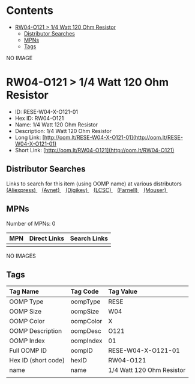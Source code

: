



Contents
========

* [RW04-O121 > 1/4 Watt 120 Ohm Resistor](#rw04-o121--14-watt-120-ohm-resistor)
	* [Distributor Searches](#distributor-searches)
	* [MPNs](#mpns)
	* [Tags](#tags)
  
NO IMAGE  
# RW04-O121 > 1/4 Watt 120 Ohm Resistor

- ID: RESE-W04-X-O121-01
- Hex ID: RW04-O121
- Name: 1/4 Watt 120 Ohm Resistor
- Description: 1/4 Watt 120 Ohm Resistor
- Long Link: [http://oom.lt/RESE-W04-X-O121-01](http://oom.lt/RESE-W04-X-O121-01)
- Short Link: [http://oom.lt/RW04-O121](http://oom.lt/RW04-O121)

## Distributor Searches
  
Links to search for this item (using OOMP name) at various distributors  
[(Aliexpress) ](https://www.aliexpress.com/wholesale?SearchText=11171/4+Watt+120+Ohm+Resistor)&nbsp;&nbsp;&nbsp;[(Avnet) ](https://www.avnet.com/shop/us/search/1/4+Watt+120+Ohm+Resistor)&nbsp;&nbsp;&nbsp;[(Digikey) ](https://www.digikey.co.uk/en/products/result?s=1/4+Watt+120+Ohm+Resistor)&nbsp;&nbsp;&nbsp;[(LCSC) ](https://www.lcsc.com/search?q=1/4+Watt+120+Ohm+Resistor)&nbsp;&nbsp;&nbsp;[(Farnell) ](https://uk.farnell.com/search?st=1/4+Watt+120+Ohm+Resistor)&nbsp;&nbsp;&nbsp;[(Mouser) ](https://www.mouser.com/c/?q=1/4+Watt+120+Ohm+Resistor)&nbsp;&nbsp;&nbsp;
## MPNs
  
Number of MPNs: 0  

|MPN|Direct Links|Search Links|
| :--- | :--- | :--- |
||||
  
NO IMAGES  
## Tags
  

|Tag Name|Tag Code|Tag Value|
| :--- | :--- | :--- |
|OOMP Type|oompType|RESE|
|OOMP Size|oompSize|W04|
|OOMP Color|oompColor|X|
|OOMP Description|oompDesc|O121|
|OOMP Index|oompIndex|01|
|Full OOMP ID|oompID|RESE-W04-X-O121-01|
|Hex ID (short code)|hexID|RW04-O121|
|name|name|1/4 Watt 120 Ohm Resistor|
||||
